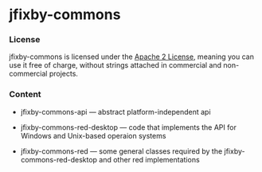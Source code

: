 # jfixby-commons

### License
jfixby-commons
 is licensed under the [Apache 2 License](http://www.apache.org/licenses/LICENSE-2.0.html), meaning you
can use it free of charge, without strings attached in commercial and non-commercial projects.

### Content
- jfixby-commons-api — 
 abstract platform-independent api

- jfixby-commons-red-desktop —
 code that implements the API for Windows and Unix-based operaion systems

- jfixby-commons-red —
 some general classes required by the jfixby-commons-red-desktop and other red implementations


